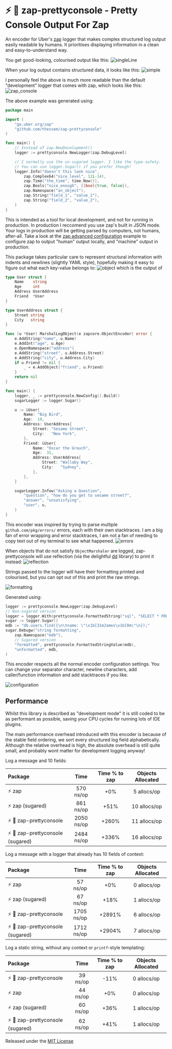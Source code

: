 # :zap: :nail_care: zap-prettyconsole - Pretty Console Output For Zap

An encoder for Uber's [zap] logger that makes complex structured log output easily readable by humans.
It prioritises displaying information in a clean and easy-to-understand way.

You get good-looking, colourised output like this:
![singleLine](https://github.com/thessem/zap-prettyconsole/blob/main/internal/readme/images/SingleLine.png?raw=true)

When your log output contains structured data, it looks like this:
![simple](https://github.com/thessem/zap-prettyconsole/blob/main/internal/readme/images/Simple.png?raw=true)

I personally feel the above is much more readable than the default "development" logger that comes with zap, which looks like this:
![zap_console](https://github.com/thessem/zap-prettyconsole/blob/main/internal/readme/images/ZapConsole.png?raw=true)

The above example was generated using:
```go
package main

import (
	"go.uber.org/zap"
	"github.com/thessem/zap-prettyconsole"
)

func main() {
	// Instead of zap.NewDevelopment()
	logger := prettyconsole.NewLogger(zap.DebugLevel)

	// I normally use the un-sugared logger. I like the type-safety.
	// You can use logger.Sugar() if you prefer though!
	logger.Info("doesn't this look nice",
		zap.Complex64("nice_level", 12i-14),
		zap.Time("the_time", time.Now()),
		zap.Bools("nice_enough", []bool{true, false}),
		zap.Namespace("an_object"),
		zap.String("field_1", "value_1"),
		zap.String("field_2", "value_2"),
	)
}
```

This is intended as a tool for local development, and not for running in production.
In production I reccomend you use zap's built in JSON mode.
Your logs in production will be getting parsed by computers, not humans, after-all.
Take a look at the [zap advanced configuration] example to configure zap to output "human" output locally, and "machine" output in production.

This package takes particular care to represent structural information with indents and newlines (slightly YAML style), hopefully making it easy to figure out what each key-value belongs to:
![object](https://github.com/thessem/zap-prettyconsole/blob/main/internal/readme/images/Object.png?raw=true)
which is the output of
```go
type User struct {
	Name    string
	Age     int
	Address UserAddress
	Friend  *User
}

type UserAddress struct {
	Street string
	City   string
}

func (u *User) MarshalLogObject(e zapcore.ObjectEncoder) error {
	e.AddString("name", u.Name)
	e.AddInt("age", u.Age)
	e.OpenNamespace("address")
	e.AddString("street", u.Address.Street)
	e.AddString("city", u.Address.City)
	if u.Friend != nil {
		_ = e.AddObject("friend", u.Friend)
	}
	return nil
}

func main() {
	logger, _ := prettyconsole.NewConfig().Build()
	sugarLogger := logger.Sugar()

	u := &User{
		Name: "Big Bird",
		Age:  18,
		Address: UserAddress{
			Street: "Sesame Street",
			City:   "New York",
		},
		Friend: &User{
			Name: "Oscar the Grouch",
			Age:  31,
			Address: UserAddress{
				Street: "Wallaby Way",
				City:   "Sydney",
			},
		},
	}

	sugarLogger.Infow("Asking a Question",
		"question", "how do you get to sesame street?",
		"answer", "unsatisfying",
		"user", u,
	)
}
```

This encoder was inspired by trying to parse multiple `github.com/pkg/errors/` errors, each with their own stacktraces.
I am a big fan of error wrapping and error stacktraces, I am not a fan of needing to copy text out of my terminal to see what happened.
![errors](https://github.com/thessem/zap-prettyconsole/blob/main/internal/readme/images/Errors.png?raw=true)

When objects that do not satisfy `ObjectMarshaler` are logged, zap-prettyconsole will use reflection (via the delightful [dd][dd] library) to print it instead:
![reflection](https://github.com/thessem/zap-prettyconsole/blob/main/internal/readme/images/Reflection.png?raw=true)

Strings passed to the logger will have their formatting printed and colourised, but you can opt out of this and print the raw strings.

![formatting](https://github.com/thessem/zap-prettyconsole/blob/main/internal/readme/images/Formatting.png?raw=true)

Generated using:

```go
logger := prettyconsole.NewLogger(zap.DebugLevel)
// Non-sugared version
logger = logger.With(prettyconsole.FormattedString("sql", "SELECT * FROM\n\tusers\nWHERE\n\tname = 'James'"))
sugar := logger.Sugar()
mdb := "db.users.find({\n\tname: \"\x1b[31mJames\x1b[0m\"\n});"
sugar.Debugw("string formatting",
	zap.Namespace("mdb"),
	// Sugared version
	"formatted", prettyconsole.FormattedStringValue(mdb),
	"unformatted", mdb,
)
```

This encoder respects all the normal encoder configuration settings.
You can change your separator character, newline characters, add caller/function information and add stacktraces if you like.

![configuration](https://github.com/thessem/zap-prettyconsole/blob/main/internal/readme/images/Configuration.png?raw=true)

## Performance

Whilst this library is described as "development mode" it is still coded to be as performant as possible, saving your CPU cycles for running lots of IDE plugins.

The main performance overhead introduced with this encoder is because of the stable field ordering, we sort every structured log field alphabetically.
Although the relative overhead is high, the absolute overhead is still quite small, and probably wont matter for development logging anyway!

Log a message and 10 fields:

| Package | Time | Time % to zap | Objects Allocated |
| :------ | :--: | :-----------: | :---------------: |
| :zap: zap | 570 ns/op | +0% | 5 allocs/op
| :zap: zap (sugared) | 861 ns/op | +51% | 10 allocs/op
| :zap: :nail_care: zap-prettyconsole | 2050 ns/op | +260% | 11 allocs/op
| :zap: :nail_care: zap-prettyconsole (sugared) | 2484 ns/op | +336% | 16 allocs/op

Log a message with a logger that already has 10 fields of context:

| Package | Time | Time % to zap | Objects Allocated |
| :------ | :--: | :-----------: | :---------------: |
| :zap: zap | 57 ns/op | +0% | 0 allocs/op
| :zap: zap (sugared) | 67 ns/op | +18% | 1 allocs/op
| :zap: :nail_care: zap-prettyconsole | 1705 ns/op | +2891% | 6 allocs/op
| :zap: :nail_care: zap-prettyconsole (sugared) | 1712 ns/op | +2904% | 7 allocs/op

Log a static string, without any context or `printf`-style templating:

| Package | Time | Time % to zap | Objects Allocated |
| :------ | :--: | :-----------: | :---------------: |
| :zap: :nail_care: zap-prettyconsole | 39 ns/op | -11% | 0 allocs/op
| :zap: zap | 44 ns/op | +0% | 0 allocs/op
| :zap: zap (sugared) | 60 ns/op | +36% | 1 allocs/op
| :zap: :nail_care: zap-prettyconsole (sugared) | 62 ns/op | +41% | 1 allocs/op

Released under the [MIT License](LICENSE.txt)

[zap]: https://github.com/uber-go/zap
[zap advanced configuration]: https://pkg.go.dev/go.uber.org/zap#example-package-AdvancedConfiguration
[dd]: https://github.com/Code-Hex/dd
